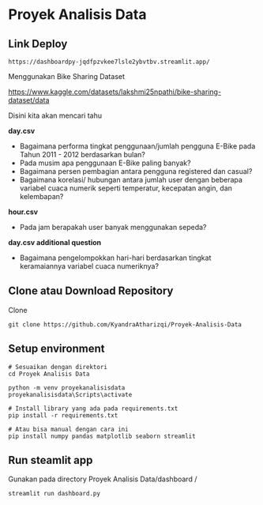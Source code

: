 # Proyek Analisis Data

## Link Deploy

```
https://dashboardpy-jqdfpzvkee7lsle2ybvtbv.streamlit.app/
````


Menggunakan Bike Sharing Dataset

https://www.kaggle.com/datasets/lakshmi25npathi/bike-sharing-dataset/data

Disini kita akan mencari tahu

**day.csv**
- Bagaimana performa tingkat penggunaan/jumlah pengguna E-Bike pada Tahun 2011 - 2012 berdasarkan bulan?
- Pada musim apa penggunaan E-Bike paling banyak?
- Bagaimana persen pembagian antara pengguna registered dan casual?
- Bagaimana korelasi/ hubungan antara jumlah user dengan beberapa variabel cuaca numerik seperti temperatur, kecepatan angin, dan kelembapan?

**hour.csv**
- Pada jam berapakah user banyak menggunakan sepeda?

**day.csv additional question**
- Bagaimana pengelompokkan hari-hari berdasarkan tingkat keramaiannya variabel cuaca numeriknya?


## Clone atau Download Repository
Clone
```
git clone https://github.com/KyandraAtharizqi/Proyek-Analisis-Data
```



## Setup environment
```
# Sesuaikan dengan direktori 
cd Proyek Analisis Data

python -m venv proyekanalisisdata
proyekanalisisdata\Scripts\activate

# Install library yang ada pada requirements.txt
pip install -r requirements.txt

# Atau bisa manual dengan cara ini
pip install numpy pandas matplotlib seaborn streamlit
```

## Run steamlit app
Gunakan pada  directory Proyek Analisis Data/dashboard /
```
streamlit run dashboard.py
```